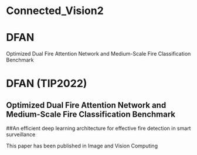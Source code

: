 # Connected_Vision2


# DFAN
Optimized Dual Fire Attention Network and Medium-Scale Fire Classification Benchmark



# DFAN (TIP2022)
## Optimized Dual Fire Attention Network and Medium-Scale Fire Classification Benchmark


##An efficient deep learning architecture for effective fire detection in smart surveillance

This paper has been published in Image and Vision Computing
